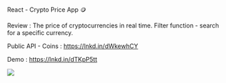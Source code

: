React - Crypto Price App 🪙

Review :
The price of cryptocurrencies in real time.
Filter function - search for a specific currency.

Public API - Coins :
https://lnkd.in/dWkewhCY

Demo :
https://lnkd.in/dTKpP5tt

<img src='https://media-exp1.licdn.com/dms/image/C4D22AQHkKytu0kbvFA/feedshare-shrink_800/0/1642670938774?e=1645660800&v=beta&t=crCU4elF6xzraB8w8_UxtcHuxcU_bU-u08AE5Bm4k28' >
